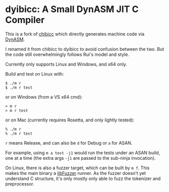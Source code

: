 # dyibicc: A Small DynASM JIT C Compiler

This is a fork of [chibicc](https://github.com/rui314/chibicc) which directly
generates machine code via [DynASM](https://luajit.org/dynasm.html).

I renamed it from chibicc to dyibicc to avoid confusion between the two. But the
code still overwhelmingly follows Rui's model and style.

Currently only supports Linux and Windows, and x64 only.

Build and test on Linux with:

```
$ ./m r
$ ./m r test
```

or on Windows (from a VS x64 cmd):

```
> m r
> m r test
```

or on Mac (currently requires Rosetta, and only lightly tested):

```
% ./m r
% ./m r test
```

`r` means Release, and can also be `d` for Debug or `a` for ASAN.

For example, using `m a test -j1` would run the tests under an ASAN build, one
at a time (the extra args `-j1` are passed to the sub-ninja invocation).

On Linux, there is also a fuzzer target, which can be built by `m f`. This makes
the main binary a [libFuzzer](https://llvm.org/docs/LibFuzzer.html) runner. As
the fuzzer doesn't yet understand C structure, it's only mostly only able to
fuzz the tokenizer and preprocessor.
